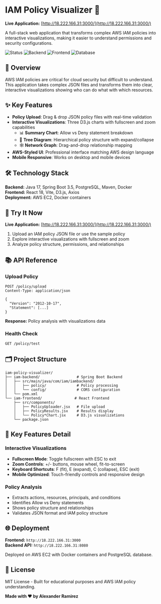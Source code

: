 # IAM Policy Visualizer 🔐

**Live Application:** [http://18.222.166.31:3000/](http://18.222.166.31:3000/)

A full-stack web application that transforms complex AWS IAM policies into interactive visualizations, making it easier to understand permissions and security configurations.

![Status](https://img.shields.io/badge/Status-Live-success) ![Backend](https://img.shields.io/badge/Backend-Spring%20Boot-green) ![Frontend](https://img.shields.io/badge/Frontend-React-blue) ![Database](https://img.shields.io/badge/Database-PostgreSQL-blue)

## 🎯 Overview

AWS IAM policies are critical for cloud security but difficult to understand. This application takes complex JSON files and transforms them into clear, interactive visualizations showing who can do what with which resources.

## ✨ Key Features

- **Policy Upload**: Drag & drop JSON policy files with real-time validation
- **Interactive Visualizations**: Three D3.js charts with fullscreen and zoom capabilities
  - 📊 **Summary Chart**: Allow vs Deny statement breakdown
  - 🌳 **Tree Diagram**: Hierarchical policy structure with expand/collapse
  - 🕸️ **Network Graph**: Drag-and-drop relationship mapping
- **AWS-Styled UI**: Professional interface matching AWS design language
- **Mobile Responsive**: Works on desktop and mobile devices

## 🛠 Technology Stack

**Backend:** Java 17, Spring Boot 3.5, PostgreSQL, Maven, Docker  
**Frontend:** React 18, Vite, D3.js, Axios  
**Deployment:** AWS EC2, Docker containers

## 🚀 Try It Now

**Live Application:** [http://18.222.166.31:3000/](http://18.222.166.31:3000/)

1. Upload an IAM policy JSON file or use the sample policy
2. Explore interactive visualizations with fullscreen and zoom
3. Analyze policy structure, permissions, and relationships

## 📚 API Reference

### Upload Policy
```http
POST /policy/upload
Content-Type: application/json

{
  "Version": "2012-10-17",
  "Statement": [...]
}
```

**Response:** Policy analysis with visualizations data

### Health Check
```http
GET /policy/test
```

## 🗂 Project Structure

```
iam-policy-visualizer/
├── iam-backend/                 # Spring Boot Backend
│   ├── src/main/java/com/iam/iambackend/
│   │   ├── policy/              # Policy processing
│   │   └── config/              # CORS configuration
│   └── pom.xml
└── iam-frontend/               # React Frontend
    ├── src/components/
    │   ├── PolicyUploader.jsx   # File upload
    │   ├── PolicyResults.jsx    # Results display
    │   └── Policy*Chart.jsx     # D3.js visualizations
    └── package.json
```

## 🔧 Key Features Detail

### Interactive Visualizations
- **Fullscreen Mode**: Toggle fullscreen with ESC to exit
- **Zoom Controls**: +/- buttons, mouse wheel, fit-to-screen
- **Keyboard Shortcuts**: F (fit), E (expand), C (collapse), ESC (exit)
- **Mobile Optimized**: Touch-friendly controls and responsive design

### Policy Analysis
- Extracts actions, resources, principals, and conditions
- Identifies Allow vs Deny statements
- Shows policy structure and relationships
- Validates JSON format and IAM policy structure

## 🌐 Deployment

**Frontend:** `http://18.222.166.31:3000`  
**Backend API:** `http://18.222.166.31:8080`

Deployed on AWS EC2 with Docker containers and PostgreSQL database.

## 📄 License

MIT License - Built for educational purposes and AWS IAM policy understanding.

**Made with ❤️ by Alexander Ramirez**
